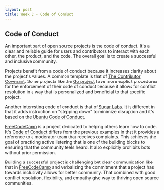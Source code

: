 ```yaml
---
layout: post
title: Week 2 - Code of Conduct
---
```


## Code of Conduct 

An important part of open source projects is the code of conduct. It's a clear and reliable guide for users and contributors to interact with each other, the product, and the code. The overall goal is to create a successful and inclusive community.

<!--more-->

Projects benefit from a code of conduct because it increases clarity about the project's values. A common template is that of [The Contributor Covenant](https://www.contributor-covenant.org/version/1/4/code-of-conduct). Some projects like the [Go project](https://golang.org/) have more explicit procedures for the enforcement of their code of conduct because it allows for conflict resolution in a way that is personalized and beneficial to that specific project.
<!--more-->
Another interesting code of conduct is that of [Sugar Labs](https://wiki.sugarlabs.org/go/Sugar_Labs/Legal/Code_of_Conduct). It is different in that it adds instruction on "stepping down" to minimize disruption and it's based on the [Ubuntu Code of Conduct](https://ubuntu.com/community/ethos/code-of-conduct).

[FreeCodeCamp](https://github.com/freeCodeCamp/freeCodeCamp) is a project dedicated to helping others learn how to code. It's [Code of Conduct](https://www.freecodecamp.org/news/code-of-conduct) differs from the previous examples in that it provides a reference to a moderator team that receives complaints. This achieves the goal of practicing active listening that is one of the building blocks to ensuring that the community feels heard. It also explicitly prohibits bots without prior permission.

Building a successful project is challenging but clear communication like that in [FreeCodeCamp](https://github.com/freeCodeCamp/freeCodeCamp) and verbalizing the commitment that a project has towards inclusivity allows for better community. That combined with good conflict resolution, flexibility, and empathy give way to thriving open source communities.